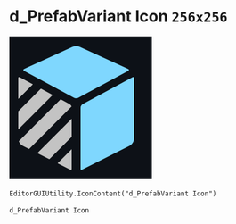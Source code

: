 # d_PrefabVariant Icon `256x256`
<img src="/img/d_PrefabVariant%20Icon.png" width=256 height=256>

``` CSharp
EditorGUIUtility.IconContent("d_PrefabVariant Icon")
```
```
d_PrefabVariant Icon
```
